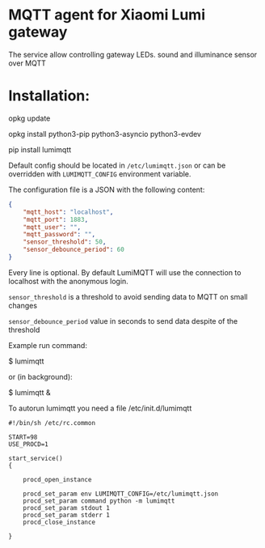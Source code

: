 # MQTT agent for Xiaomi Lumi gateway

The service allow controlling gateway LEDs. sound and illuminance 
sensor over MQTT

# Installation:

opkg update

opkg install python3-pip python3-asyncio python3-evdev

pip install lumimqtt


Default config should be located in `/etc/lumimqtt.json` or 
can be overridden with `LUMIMQTT_CONFIG` environment variable.

The configuration file is a JSON with the following content:

```json
{
    "mqtt_host": "localhost",
    "mqtt_port": 1883,
    "mqtt_user": "",
    "mqtt_password": "",
    "sensor_threshold": 50,
    "sensor_debounce_period": 60
}
```
Every line is optional. By default LumiMQTT will use the connection
to localhost with the anonymous login.

`sensor_threshold` is a threshold to avoid sending data to MQTT on small 
changes

`sensor_debounce_period` value in seconds to send data despite of the threshold

Example run command:

$ lumimqtt

or (in background):

$ lumimqtt &


To autorun lumimqtt you need a file
 /etc/init.d/lumimqtt

```json"
#!/bin/sh /etc/rc.common

START=98
USE_PROCD=1

start_service()
{

	procd_open_instance

	procd_set_param env LUMIMQTT_CONFIG=/etc/lumimqtt.json
	procd_set_param command python -m lumimqtt
	procd_set_param stdout 1
	procd_set_param stderr 1
	procd_close_instance

}

```






